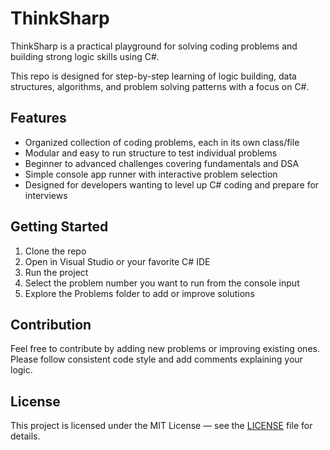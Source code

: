 # ThinkSharp

ThinkSharp is a practical playground for solving coding problems and building strong logic skills using C#.  

This repo is designed for step-by-step learning of logic building, data structures, algorithms, and problem solving patterns with a focus on C#.

## Features

- Organized collection of coding problems, each in its own class/file  
- Modular and easy to run structure to test individual problems  
- Beginner to advanced challenges covering fundamentals and DSA  
- Simple console app runner with interactive problem selection  
- Designed for developers wanting to level up C# coding and prepare for interviews  

## Getting Started

1. Clone the repo  
2. Open in Visual Studio or your favorite C# IDE  
3. Run the project  
4. Select the problem number you want to run from the console input  
5. Explore the Problems folder to add or improve solutions  

## Contribution

Feel free to contribute by adding new problems or improving existing ones.  
Please follow consistent code style and add comments explaining your logic.

## License

This project is licensed under the MIT License — see the [LICENSE](LICENSE) file for details.

